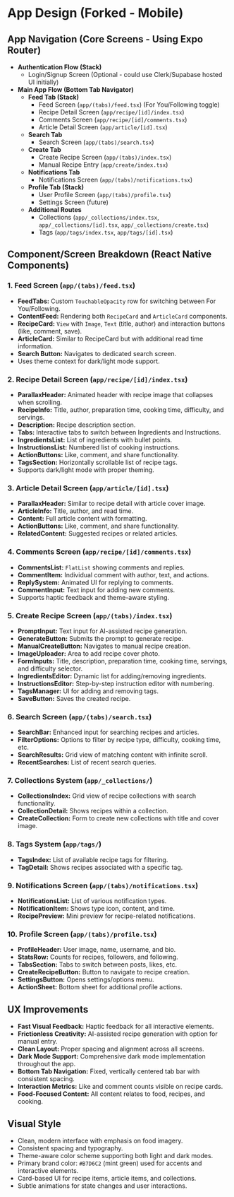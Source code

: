 # App Design (Forked - Mobile)

## App Navigation (Core Screens - Using Expo Router)
- **Authentication Flow (Stack)**
  - Login/Signup Screen (Optional - could use Clerk/Supabase hosted UI initially)
- **Main App Flow (Bottom Tab Navigator)**
  - **Feed Tab (Stack)**
    - Feed Screen (`app/(tabs)/feed.tsx`) (For You/Following toggle)
    - Recipe Detail Screen (`app/recipe/[id]/index.tsx`)
    - Comments Screen (`app/recipe/[id]/comments.tsx`)
    - Article Detail Screen (`app/article/[id].tsx`)
  - **Search Tab**
    - Search Screen (`app/(tabs)/search.tsx`)
  - **Create Tab**
    - Create Recipe Screen (`app/(tabs)/index.tsx`)
    - Manual Recipe Entry (`app/create/index.tsx`)
  - **Notifications Tab**
    - Notifications Screen (`app/(tabs)/notifications.tsx`)
  - **Profile Tab (Stack)**
    - User Profile Screen (`app/(tabs)/profile.tsx`)
    - Settings Screen (future)
  - **Additional Routes**
    - Collections (`app/_collections/index.tsx`, `app/_collections/[id].tsx`, `app/_collections/create.tsx`)
    - Tags (`app/tags/index.tsx`, `app/tags/[id].tsx`)

## Component/Screen Breakdown (React Native Components)
### 1. Feed Screen (`app/(tabs)/feed.tsx`)
- **FeedTabs:** Custom `TouchableOpacity` row for switching between For You/Following.
- **ContentFeed:** Rendering both `RecipeCard` and `ArticleCard` components.
- **RecipeCard:** `View` with `Image`, `Text` (title, author) and interaction buttons (like, comment, save).
- **ArticleCard:** Similar to RecipeCard but with additional read time information.
- **Search Button:** Navigates to dedicated search screen.
- Uses theme context for dark/light mode support.

### 2. Recipe Detail Screen (`app/recipe/[id]/index.tsx`)
- **ParallaxHeader:** Animated header with recipe image that collapses when scrolling.
- **RecipeInfo:** Title, author, preparation time, cooking time, difficulty, and servings.
- **Description:** Recipe description section.
- **Tabs:** Interactive tabs to switch between Ingredients and Instructions.
- **IngredientsList:** List of ingredients with bullet points.
- **InstructionsList:** Numbered list of cooking instructions.
- **ActionButtons:** Like, comment, and share functionality.
- **TagsSection:** Horizontally scrollable list of recipe tags.
- Supports dark/light mode with proper theming.

### 3. Article Detail Screen (`app/article/[id].tsx`)
- **ParallaxHeader:** Similar to recipe detail with article cover image.
- **ArticleInfo:** Title, author, and read time.
- **Content:** Full article content with formatting.
- **ActionButtons:** Like, comment, and share functionality.
- **RelatedContent:** Suggested recipes or related articles.

### 4. Comments Screen (`app/recipe/[id]/comments.tsx`)
- **CommentsList:** `FlatList` showing comments and replies.
- **CommentItem:** Individual comment with author, text, and actions.
- **ReplySystem:** Animated UI for replying to comments.
- **CommentInput:** Text input for adding new comments.
- Supports haptic feedback and theme-aware styling.

### 5. Create Recipe Screen (`app/(tabs)/index.tsx`)
- **PromptInput:** Text input for AI-assisted recipe generation.
- **GenerateButton:** Submits the prompt to generate recipe.
- **ManualCreateButton:** Navigates to manual recipe creation.
- **ImageUploader:** Area to add recipe cover photo.
- **FormInputs:** Title, description, preparation time, cooking time, servings, and difficulty selector.
- **IngredientsEditor:** Dynamic list for adding/removing ingredients.
- **InstructionsEditor:** Step-by-step instruction editor with numbering.
- **TagsManager:** UI for adding and removing tags.
- **SaveButton:** Saves the created recipe.

### 6. Search Screen (`app/(tabs)/search.tsx`)
- **SearchBar:** Enhanced input for searching recipes and articles.
- **FilterOptions:** Options to filter by recipe type, difficulty, cooking time, etc.
- **SearchResults:** Grid view of matching content with infinite scroll.
- **RecentSearches:** List of recent search queries.

### 7. Collections System (`app/_collections/`)
- **CollectionsIndex:** Grid view of recipe collections with search functionality.
- **CollectionDetail:** Shows recipes within a collection.
- **CreateCollection:** Form to create new collections with title and cover image.

### 8. Tags System (`app/tags/`)
- **TagsIndex:** List of available recipe tags for filtering.
- **TagDetail:** Shows recipes associated with a specific tag.

### 9. Notifications Screen (`app/(tabs)/notifications.tsx`)
- **NotificationsList:** List of various notification types.
- **NotificationItem:** Shows type icon, content, and time.
- **RecipePreview:** Mini preview for recipe-related notifications.

### 10. Profile Screen (`app/(tabs)/profile.tsx`)
- **ProfileHeader:** User image, name, username, and bio.
- **StatsRow:** Counts for recipes, followers, and following.
- **TabsSection:** Tabs to switch between posts, likes, etc.
- **CreateRecipeButton:** Button to navigate to recipe creation.
- **SettingsButton:** Opens settings/options menu.
- **ActionSheet:** Bottom sheet for additional profile actions.

## UX Improvements
- **Fast Visual Feedback:** Haptic feedback for all interactive elements.
- **Frictionless Creativity:** AI-assisted recipe generation with option for manual entry.
- **Clean Layout:** Proper spacing and alignment across all screens.
- **Dark Mode Support:** Comprehensive dark mode implementation throughout the app.
- **Bottom Tab Navigation:** Fixed, vertically centered tab bar with consistent spacing.
- **Interaction Metrics:** Like and comment counts visible on recipe cards.
- **Food-Focused Content:** All content relates to food, recipes, and cooking.

## Visual Style
- Clean, modern interface with emphasis on food imagery.
- Consistent spacing and typography.
- Theme-aware color scheme supporting both light and dark modes.
- Primary brand color: `#B7D6C2` (mint green) used for accents and interactive elements.
- Card-based UI for recipe items, article items, and collections.
- Subtle animations for state changes and user interactions. 